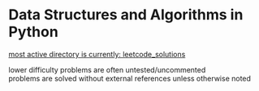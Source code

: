 # Data Structures and Algorithms in Python

[most active directory is currently: leetcode_solutions](https://github.com/scott-sattler/DSA-python/tree/main/leetcode_solutions) <br>

lower difficulty problems are often untested/uncommented <br>
problems are solved without external references unless otherwise noted

